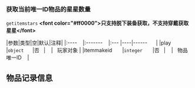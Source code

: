### 获取当前唯一ID物品的星星数量
`getitemstars`
**&lt;font color="#ff0000"&gt;只支持脱下装备获取，不支持穿戴获取星星&lt;/font&gt;**

|参数|类型|空|默认|注释|
|:----    |:-------    |:--- |----|------      |
|play     |`object`      |否   |    |   玩家对象 |
|itemmakeid       |`integer`       |否   |    |   物品唯一ID    |

## 物品记录信息

